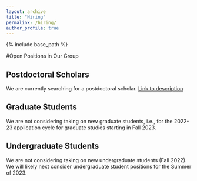 ```yaml
---
layout: archive
title: "Hiring"
permalink: /hiring/
author_profile: true
---
```


{% include base_path %}

#Open Positions in Our Group

## Postdoctoral Scholars
We are currently searching for a postdoctoral scholar. [Link to description](https://docs.google.com/document/d/1ldFUu_svRoTeWdgn4E-hS5Y9855Ryro6dSyUcC8guuw/edit#)

## Graduate Students
We are not considering taking on new graduate students, i.e., for the 2022-23 application cycle for graduate studies starting in Fall 2023.

## Undergraduate Students
We are not considering taking on new undergraduate students (Fall 2022). We will likely next consider undergraduate student positions for the Summer of 2023.

